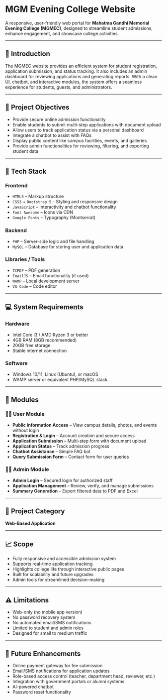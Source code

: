 # MGM Evening College Website

A responsive, user-friendly web portal for **Mahatma Gandhi Memorial Evening College (MGMEC)**, designed to streamline student admissions, enhance engagement, and showcase college activities.

---

## 🚀 Introduction

The MGMEC website provides an efficient system for student registration, application submission, and status tracking. It also includes an admin dashboard for reviewing applications and generating reports. With a clean UI, chatbot, and interactive modules, the system offers a seamless experience for students, guests, and administrators.

---

## 🎯 Project Objectives

- Provide secure online admission functionality
- Enable students to submit multi-step applications with document upload
- Allow users to track application status via a personal dashboard
- Integrate a chatbot to assist with FAQs
- Display public content like campus facilities, events, and galleries
- Provide admin functionalities for reviewing, filtering, and exporting student data

---

## 🧰 Tech Stack

### Frontend
- `HTML5` – Markup structure
- `CSS3` + `Bootstrap 5` – Styling and responsive design
- `JavaScript` – Interactivity and chatbot functionality
- `Font Awesome` – Icons via CDN
- `Google Fonts` – Typography (Montserrat)

### Backend
- `PHP` – Server-side logic and file handling
- `MySQL` – Database for storing user and application data

### Libraries / Tools
- `TCPDF` – PDF generation
- `EmailJS` – Email functionality (if used)
- `WAMP` – Local development server
- `VS Code` – Code editor

---

## 💻 System Requirements

### Hardware
- Intel Core i3 / AMD Ryzen 3 or better
- 4GB RAM (8GB recommended)
- 20GB free storage
- Stable internet connection

### Software
- Windows 10/11, Linux (Ubuntu), or macOS
- WAMP server or equivalent PHP/MySQL stack

---

## 🧩 Modules

### 👨‍🎓 User Module
- **Public Information Access** – View campus details, photos, and events without login
- **Registration & Login** – Account creation and secure access
- **Application Submission** – Multi-step form with document upload
- **Application Status** – Track admission progress
- **Chatbot Assistance** – Simple FAQ bot
- **Query Submission Form** – Contact form for user queries

### 👨‍💼 Admin Module
- **Admin Login** – Secured login for authorized staff
- **Application Management** – Review, verify, and manage submissions
- **Summary Generation** – Export filtered data to PDF and Excel

---

## 📌 Project Category

**Web-Based Application**

---

## 📈 Scope

- Fully responsive and accessible admission system
- Supports real-time application tracking
- Highlights college life through interactive public pages
- Built for scalability and future upgrades
- Admin tools for streamlined decision-making

---

## ⚠️ Limitations

- Web-only (no mobile app version)
- No password recovery system
- No automated email/SMS notifications
- Limited to student and admin roles
- Designed for small to medium traffic

---

## 🔮 Future Enhancements

- Online payment gateway for fee submission
- Email/SMS notifications for application updates
- Role-based access control (teacher, department head, reviewer, etc.)
- Integration with government portals or alumni systems
- AI-powered chatbot
- Password reset functionality

